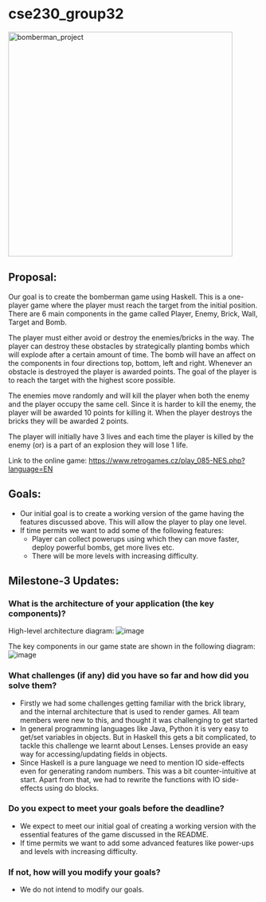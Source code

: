 # cse230_group32

<img width="450" alt="bomberman_project" src="https://user-images.githubusercontent.com/30871945/200434472-6ef756be-79dc-43d2-9daf-0a35cc2cf91e.png">

## Proposal:
Our goal is to create the bomberman game using Haskell. This is a one-player game where the player must reach the target from the initial position. There are 6 main components in the game called Player, Enemy, Brick, Wall, Target and Bomb.

The player must either avoid or destroy the enemies/bricks in the way. The player can destroy these obstacles by strategically planting bombs which will explode after a certain amount of time. The bomb will have an affect on the components in four directions top, bottom, left and right. Whenever an obstacle is destroyed the player is awarded points. The goal of the player is to reach the target with the highest score possible.

The enemies move randomly and will kill the player when both the enemy and the player occupy the same cell. Since it is harder to kill the enemy, the player will be awarded 10 points for killing it. When the player destroys the bricks they will be awarded 2 points.

The player will initially have 3 lives and each time the player is killed by the enemy (or) is a part of an explosion they will lose 1 life.

Link to the online game: https://www.retrogames.cz/play_085-NES.php?language=EN

## Goals:
- Our initial goal is to create a working version of the game having the features discussed above. This will allow the player to play one level.
- If time permits we want to add some of the following features:
    - Player can collect powerups using which they can move faster, deploy powerful bombs, get more lives etc.
    - There will be more levels with increasing difficulty.

## Milestone-3 Updates:

### What is the architecture of your application (the key components)?
High-level architecture diagram:
![image](https://user-images.githubusercontent.com/30871945/203180194-26e3f48f-ec5a-46ca-98ec-9407ff41449d.png)

The key components in our game state are shown in the following diagram:
![image](https://user-images.githubusercontent.com/30871945/203180133-83c14a0a-ce25-46b0-ba22-4a987e846fe6.png)


### What challenges (if any) did you have so far and how did you solve them?
- Firstly we had some challenges getting familiar with the brick library, and the internal architecture that is used to render games. All team members were new to this, and thought it was challenging to get started
- In general programming languages like Java, Python it is very easy to get/set variables in objects. But in Haskell this gets a bit complicated, to tackle this challenge we learnt about Lenses. Lenses provide an easy way for accessing/updating fields in objects.
- Since Haskell is a pure language we need to mention IO side-effects even for generating random numbers. This was a bit counter-intuitive at start. Apart from that, we had to rewrite the functions with IO side-effects using do blocks.

### Do you expect to meet your goals before the deadline?
- We expect to meet our initial goal of creating a working version with the essential features of the game discussed in the README.
- If time permits we want to add some advanced features like power-ups and levels with increasing difficulty. 

### If not, how will you modify your goals?
- We do not intend to modify our goals.
